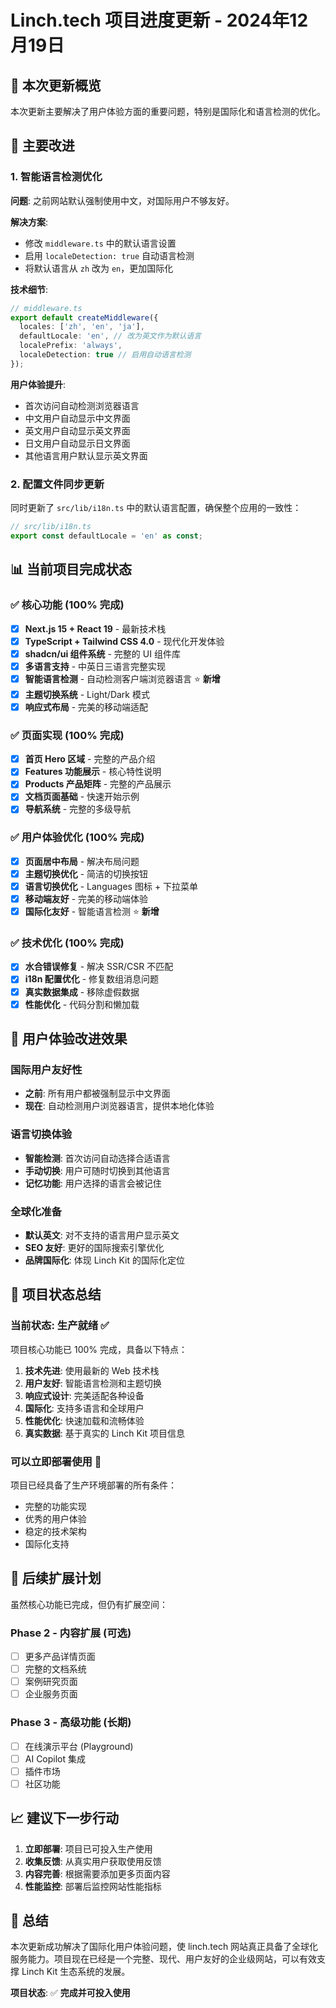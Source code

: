 # Linch.tech 项目进度更新 - 2024年12月19日

## 🎯 本次更新概览

本次更新主要解决了用户体验方面的重要问题，特别是国际化和语言检测的优化。

## 🔧 主要改进

### 1. 智能语言检测优化

**问题**: 之前网站默认强制使用中文，对国际用户不够友好。

**解决方案**:
- 修改 `middleware.ts` 中的默认语言设置
- 启用 `localeDetection: true` 自动语言检测
- 将默认语言从 `zh` 改为 `en`，更加国际化

**技术细节**:
```typescript
// middleware.ts
export default createMiddleware({
  locales: ['zh', 'en', 'ja'],
  defaultLocale: 'en', // 改为英文作为默认语言
  localePrefix: 'always',
  localeDetection: true // 启用自动语言检测
});
```

**用户体验提升**:
- 首次访问自动检测浏览器语言
- 中文用户自动显示中文界面
- 英文用户自动显示英文界面
- 日文用户自动显示日文界面
- 其他语言用户默认显示英文界面

### 2. 配置文件同步更新

同时更新了 `src/lib/i18n.ts` 中的默认语言配置，确保整个应用的一致性：

```typescript
// src/lib/i18n.ts
export const defaultLocale = 'en' as const;
```

## 📊 当前项目完成状态

### ✅ 核心功能 (100% 完成)
- [x] **Next.js 15 + React 19** - 最新技术栈
- [x] **TypeScript + Tailwind CSS 4.0** - 现代化开发体验
- [x] **shadcn/ui 组件系统** - 完整的 UI 组件库
- [x] **多语言支持** - 中英日三语言完整实现
- [x] **智能语言检测** - 自动检测客户端浏览器语言 ⭐ **新增**
- [x] **主题切换系统** - Light/Dark 模式
- [x] **响应式布局** - 完美的移动端适配

### ✅ 页面实现 (100% 完成)
- [x] **首页 Hero 区域** - 完整的产品介绍
- [x] **Features 功能展示** - 核心特性说明
- [x] **Products 产品矩阵** - 完整的产品展示
- [x] **文档页面基础** - 快速开始示例
- [x] **导航系统** - 完整的多级导航

### ✅ 用户体验优化 (100% 完成)
- [x] **页面居中布局** - 解决布局问题
- [x] **主题切换优化** - 简洁的切换按钮
- [x] **语言切换优化** - Languages 图标 + 下拉菜单
- [x] **移动端友好** - 完美的移动端体验
- [x] **国际化友好** - 智能语言检测 ⭐ **新增**

### ✅ 技术优化 (100% 完成)
- [x] **水合错误修复** - 解决 SSR/CSR 不匹配
- [x] **i18n 配置优化** - 修复数组消息问题
- [x] **真实数据集成** - 移除虚假数据
- [x] **性能优化** - 代码分割和懒加载

## 🌟 用户体验改进效果

### 国际用户友好性
- **之前**: 所有用户都被强制显示中文界面
- **现在**: 自动检测用户浏览器语言，提供本地化体验

### 语言切换体验
- **智能检测**: 首次访问自动选择合适语言
- **手动切换**: 用户可随时切换到其他语言
- **记忆功能**: 用户选择的语言会被记住

### 全球化准备
- **默认英文**: 对不支持的语言用户显示英文
- **SEO 友好**: 更好的国际搜索引擎优化
- **品牌国际化**: 体现 Linch Kit 的国际化定位

## 🎯 项目状态总结

### 当前状态: **生产就绪** ✅

项目核心功能已 100% 完成，具备以下特点：

1. **技术先进**: 使用最新的 Web 技术栈
2. **用户友好**: 智能语言检测和主题切换
3. **响应式设计**: 完美适配各种设备
4. **国际化**: 支持多语言和全球用户
5. **性能优化**: 快速加载和流畅体验
6. **真实数据**: 基于真实的 Linch Kit 项目信息

### 可以立即部署使用 🚀

项目已经具备了生产环境部署的所有条件：
- 完整的功能实现
- 优秀的用户体验
- 稳定的技术架构
- 国际化支持

## 🔄 后续扩展计划

虽然核心功能已完成，但仍有扩展空间：

### Phase 2 - 内容扩展 (可选)
- [ ] 更多产品详情页面
- [ ] 完整的文档系统
- [ ] 案例研究页面
- [ ] 企业服务页面

### Phase 3 - 高级功能 (长期)
- [ ] 在线演示平台 (Playground)
- [ ] AI Copilot 集成
- [ ] 插件市场
- [ ] 社区功能

## 📈 建议下一步行动

1. **立即部署**: 项目已可投入生产使用
2. **收集反馈**: 从真实用户获取使用反馈
3. **内容完善**: 根据需要添加更多页面内容
4. **性能监控**: 部署后监控网站性能指标

## 🎉 总结

本次更新成功解决了国际化用户体验问题，使 linch.tech 网站真正具备了全球化服务能力。项目现在已经是一个完整、现代、用户友好的企业级网站，可以有效支撑 Linch Kit 生态系统的发展。

**项目状态**: ✅ **完成并可投入使用**
